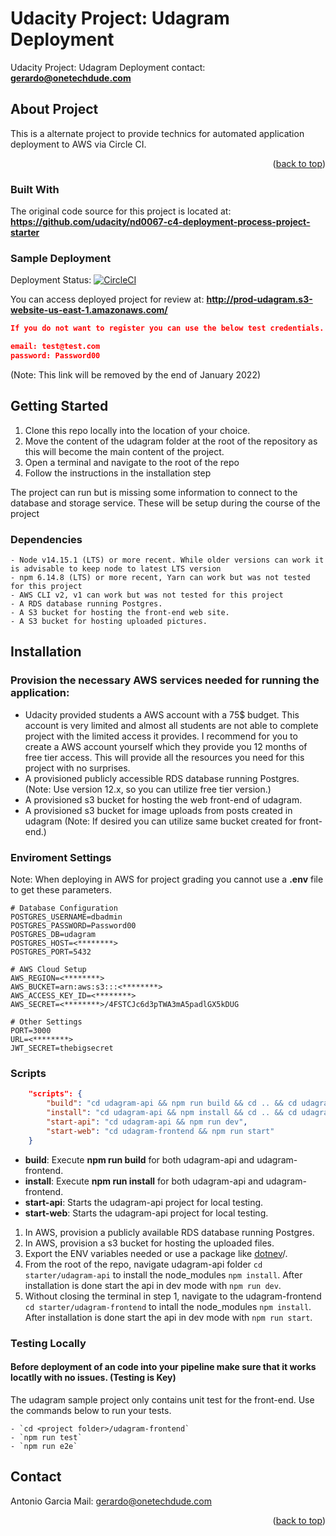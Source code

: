 # Udacity Project: Udagram Deployment
Udacity Project: Udagram Deployment
contact: **gerardo@onetechdude.com**

<div id="top"></div>

## About Project

This is a alternate project to provide technics for automated application deployment to AWS via Circle CI.

<p align="right">(<a href="#top">back to top</a>)</p>

### Built With

The original code source for this project is located at: **https://github.com/udacity/nd0067-c4-deployment-process-project-starter**

### Sample Deployment

Deployment Status: [![CircleCI](https://circleci.com/gh/otddev/project-udagram/tree/main.svg?style=svg)](https://circleci.com/gh/otddev/project-udagram/tree/main)

You can access deployed project for review at: **http://prod-udagram.s3-website-us-east-1.amazonaws.com/**
```json
If you do not want to register you can use the below test credentials.

email: test@test.com
password: Password00
```
(Note: This link will be removed by the end of January 2022)

## Getting Started

1. Clone this repo locally into the location of your choice.
1. Move the content of the udagram folder at the root of the repository as this will become the main content of the project.
1. Open a terminal and navigate to the root of the repo
1. Follow the instructions in the installation step

The project can run but is missing some information to connect to the database and storage service. These will be setup during the course of the project

### Dependencies

```
- Node v14.15.1 (LTS) or more recent. While older versions can work it is advisable to keep node to latest LTS version
- npm 6.14.8 (LTS) or more recent, Yarn can work but was not tested for this project
- AWS CLI v2, v1 can work but was not tested for this project
- A RDS database running Postgres.
- A S3 bucket for hosting the front-end web site.
- A S3 bucket for hosting uploaded pictures.
```

## Installation

### Provision the necessary AWS services needed for running the application:

- Udacity provided students a AWS account with a 75$ budget. This account is very limited and almost all students are not able to complete
project with the limited access it provides. I recommend for you to create a AWS account yourself which they provide you 12 months of free tier access. This will provide
all the resources you need for this project with no surprises. 
- A provisioned publicly accessible RDS database running Postgres. (Note: Use version 12.x, so you can utilize free tier version.)
- A provisioned s3 bucket for hosting the web front-end of udagram.
- A provisioned s3 bucket for image uploads from posts created in udagram (Note: If desired you can utilize same bucket created for front-end.)

### Enviroment Settings
Note: When deploying in AWS for project grading you cannot use a **.env** file to get these parameters.

```
# Database Configuration
POSTGRES_USERNAME=dbadmin
POSTGRES_PASSWORD=Password00
POSTGRES_DB=udagram
POSTGRES_HOST=<********>
POSTGRES_PORT=5432

# AWS Cloud Setup
AWS_REGION=<********>
AWS_BUCKET=arn:aws:s3:::<********>
AWS_ACCESS_KEY_ID=<********>
AWS_SECRET=<********>/4FSTCJc6d3pTWA3mA5padlGX5kDUG

# Other Settings
PORT=3000
URL=<********>
JWT_SECRET=thebigsecret
```

### Scripts

````json
    "scripts": {
        "build": "cd udagram-api && npm run build && cd .. && cd udagram-frontend && npm run build && cd ..",
        "install": "cd udagram-api && npm install && cd .. && cd udagram-frontend && npm install && cd ..",
        "start-api": "cd udagram-api && npm run dev",
        "start-web": "cd udagram-frontend && npm run start"
    }
````

- **build**: Execute **npm run build** for both udagram-api and udagram-frontend.
- **install**: Execute **npm run install** for both udagram-api and udagram-frontend.
- **start-api**: Starts the udagram-api project for local testing.
- **start-web**: Starts the udagram-api project for local testing.

1. In AWS, provision a publicly available RDS database running Postgres. <Place holder for link to classroom article>
1. In AWS, provision a s3 bucket for hosting the uploaded files. <Place holder for tlink to classroom article>
1. Export the ENV variables needed or use a package like [dotnev](https://www.npmjs.com/package/dotenv)/.
1. From the root of the repo, navigate udagram-api folder `cd starter/udagram-api` to install the node_modules `npm install`. After installation is done start the api in dev mode with `npm run dev`.
1. Without closing the terminal in step 1, navigate to the udagram-frontend `cd starter/udagram-frontend` to intall the node_modules `npm install`. After installation is done start the api in dev mode with `npm run start`.

### Testing Locally

#### Before deployment of an code into your pipeline make sure that it works locatlly with no issues. (Testing is Key)

The udagram sample project only contains unit test for the front-end. Use the commands below to run your tests.
```
- `cd <project folder>/udagram-frontend`
- `npm run test`
- `npm run e2e`
```

## Contact
Antonio Garcia
Mail: gerardo@onetechdude.com

<p align="right">(<a href="#top">back to top</a>)</p>
